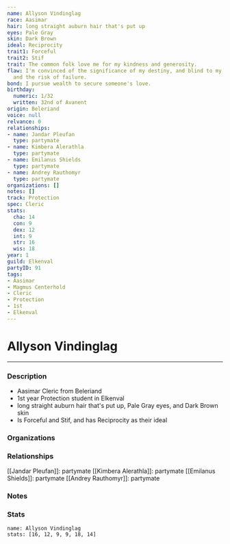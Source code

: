 ```yaml
---
name: Allyson Vindinglag
race: Aasimar
hair: long straight auburn hair that's put up
eyes: Pale Gray
skin: Dark Brown
ideal: Reciprocity
trait1: Forceful
trait2: Stif
trait: The common folk love me for my kindness and generosity.
flaw: I'm convinced of the significance of my destiny, and blind to my shortcomings
  and the risk of failure.
bond: I pursue wealth to secure someone's love.
birthday:
  numeric: 1/32
  written: 32nd of Avanent
origin: Beleriand
voice: null
relvance: 0
relationships:
- name: Jandar Pleufan
  type: partymate
- name: Kimbera Alerathla
  type: partymate
- name: Emilanus Shields
  type: partymate
- name: Andrey Rauthomyr
  type: partymate
organizations: []
notes: []
track: Protection
spec: Cleric
stats:
  cha: 14
  con: 9
  dex: 12
  int: 9
  str: 16
  wis: 18
year: 1
guild: Elkenval
partyID: 91
tags:
- Aasimar
- Magmus Centerhold
- Cleric
- Protection
- 1st
- Elkenval
---
```

# Allyson Vindinglag
---
### Description
- Aasimar Cleric from Beleriand
- 1st year Protection student in Elkenval
- long straight auburn hair that's put up, Pale Gray eyes, and Dark Brown skin
- Is Forceful and Stif, and has Reciprocity as their ideal

### Organizations

### Relationships
[[Jandar Pleufan]]: partymate
[[Kimbera Alerathla]]: partymate
[[Emilanus Shields]]: partymate
[[Andrey Rauthomyr]]: partymate

### Notes

### Stats
```statblock
name: Allyson Vindinglag
stats: [16, 12, 9, 9, 18, 14]
```